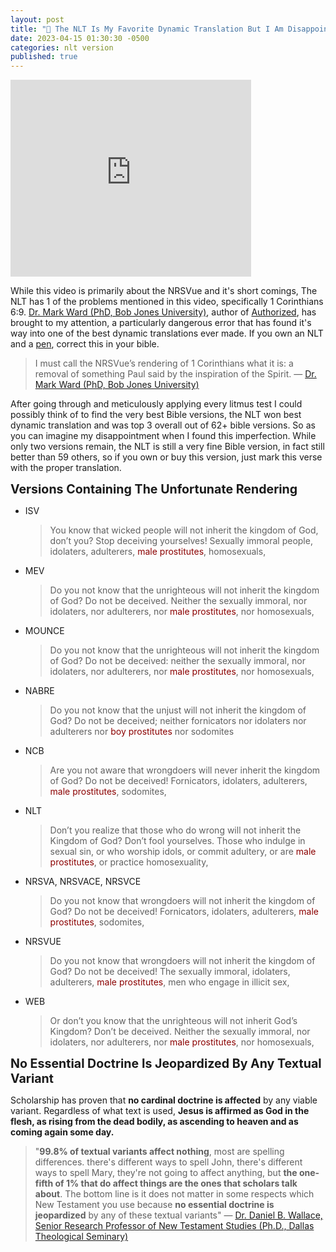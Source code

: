 ```yaml
---
layout: post
title: "📖 The NLT Is My Favorite Dynamic Translation But I Am Disappointed To Find This Single Error"
date: 2023-04-15 01:30:30 -0500
categories: nlt version
published: true
---
```


<iframe width="385" height="315" src="https://www.youtube.com/embed/CJOw_Po_UIA" title="YouTube video player" frameborder="0" allow="accelerometer; autoplay; clipboard-write; encrypted-media; gyroscope; picture-in-picture; web-share" allowfullscreen></iframe>

While this video is primarily about the NRSVue and it's short comings, The NLT has 1 of the problems mentioned in this video, specifically 1 Corinthians 6:9. [Dr. Mark Ward (PhD, Bob Jones University)](https://www.youtube.com/@markwardonwords), author of [Authorized](https://amzn.to/3SYHVT3), has brought to my attention, a particularly dangerous error that has found it's way into one of the best dynamic translations ever made. If you own an NLT and a [pen](https://amzn.to/3WDHFdd), correct this in your bible.

> I must call the NRSVue’s rendering of 1 Corinthians what it is: a removal of something Paul said by the inspiration of the Spirit. &mdash; [Dr. Mark Ward (PhD, Bob Jones University)](https://www.youtube.com/@markwardonwords)

After going through and meticulously applying every litmus test I could possibly think of to find the very best Bible versions, the NLT won best dynamic translation and was top 3 overall out of 62+ bible versions. So as you can imagine my disappointment when I found this imperfection. While only two versions remain, the NLT is still a very fine Bible version, in fact still better than 59 others, so if you own or buy this version, just mark this verse with the proper translation.

<span style="font-weight:bold;font-size:1.4em;">Versions Containing The Unfortunate Rendering</span>

- ISV
    > You know that wicked people will not inherit the kingdom of God, don’t you? Stop deceiving yourselves! Sexually immoral people, idolaters, adulterers, <span style="color:darkred">male prostitutes</span>, homosexuals,
- MEV
    > Do you not know that the unrighteous will not inherit the kingdom of God? Do not be deceived. Neither the sexually immoral, nor idolaters, nor adulterers, nor <span style="color:darkred">male prostitutes</span>, nor homosexuals,
- MOUNCE
    > Do you not know that the unrighteous will not inherit the kingdom of God? Do not be deceived: neither the sexually immoral, nor idolaters, nor adulterers, nor <span style="color:darkred">male prostitutes</span>, nor homosexuals,
- NABRE
    > Do you not know that the unjust will not inherit the kingdom of God? Do not be deceived; neither fornicators nor idolaters nor adulterers nor <span style="color:darkred">boy prostitutes</span> nor sodomites
- NCB
    > Are you not aware that wrongdoers will never inherit the kingdom of God? Do not be deceived! Fornicators, idolaters, adulterers, <span style="color:darkred">male prostitutes</span>, sodomites,
- NLT
    > Don’t you realize that those who do wrong will not inherit the Kingdom of God? Don’t fool yourselves. Those who indulge in sexual sin, or who worship idols, or commit adultery, or are <span style="color:darkred">male prostitutes</span>, or practice homosexuality,
- NRSVA, NRSVACE, NRSVCE
    > Do you not know that wrongdoers will not inherit the kingdom of God? Do not be deceived! Fornicators, idolaters, adulterers, <span style="color:darkred">male prostitutes</span>, sodomites,
- NRSVUE
    > Do you not know that wrongdoers will not inherit the kingdom of God? Do not be deceived! The sexually immoral, idolaters, adulterers, <span style="color:darkred">male prostitutes</span>, men who engage in illicit sex,
- WEB
    > Or don’t you know that the unrighteous will not inherit God’s Kingdom? Don’t be deceived. Neither the sexually immoral, nor idolaters, nor adulterers, nor <span style="color:darkred">male prostitutes</span>, nor homosexuals,

<span style="font-weight:bold;font-size:1.4em;">No Essential Doctrine Is Jeopardized By Any Textual Variant</span>

Scholarship has proven that **no cardinal doctrine is affected** by any viable variant. Regardless of what text is used, **Jesus is affirmed as God in the flesh, as rising from the dead bodily, as ascending to heaven and as coming again some day.** 

> "**99.8% of textual variants affect nothing**, most are spelling differences. there's different ways to spell John, there's different ways to spell Mary, they're not going to affect anything, but **the one-fifth of 1% that do affect things are the ones that scholars talk about**. The bottom line is it does not matter in some respects which New Testament you use because **no essential doctrine is jeopardized** by any of these textual variants" &mdash; [Dr. Daniel B. Wallace, Senior Research Professor of New Testament Studies (Ph.D., Dallas Theological Seminary)](https://youtu.be/NikVdhp0YFs)


<script>
    var refTagger = {
        settings: {
            bibleVersion: 'NLT'
        }
    }; 

    (function(d, t) {
        var n=d.querySelector('[nonce]');
        refTagger.settings.nonce = n && (n.nonce||n.getAttribute('nonce'));
        var g = d.createElement(t), s = d.getElementsByTagName(t)[0];
        g.src = 'https://api.reftagger.com/v2/RefTagger.js';
        g.nonce = refTagger.settings.nonce;
        s.parentNode.insertBefore(g, s);
    }(document, 'script'));
</script>